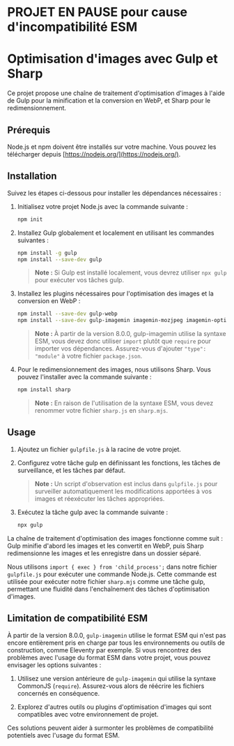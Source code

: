# PROJET EN PAUSE pour cause d'incompatibilité ESM

# Optimisation d'images avec Gulp et Sharp

Ce projet propose une chaîne de traitement d'optimisation d'images à l'aide de Gulp pour la minification et la conversion en WebP, et Sharp pour le redimensionnement.

## Prérequis

Node.js et npm doivent être installés sur votre machine. Vous pouvez les télécharger depuis [https://nodejs.org/](https://nodejs.org/).

## Installation

Suivez les étapes ci-dessous pour installer les dépendances nécessaires :

1. Initialisez votre projet Node.js avec la commande suivante :

    ```bash
    npm init
    ```

2. Installez Gulp globalement et localement en utilisant les commandes suivantes :

    ```bash
    npm install -g gulp
    npm install --save-dev gulp
    ```

    > **Note :** Si Gulp est installé localement, vous devrez utiliser `npx gulp` pour exécuter vos tâches gulp.

3. Installez les plugins nécessaires pour l'optimisation des images et la conversion en WebP :

    ```bash
    npm install --save-dev gulp-webp
    npm install --save-dev gulp-imagemin imagemin-mozjpeg imagemin-optipng
    ```

    > **Note :** À partir de la version 8.0.0, gulp-imagemin utilise la syntaxe ESM, vous devez donc utiliser `import` plutôt que `require` pour importer vos dépendances. Assurez-vous d'ajouter `"type": "module"` à votre fichier `package.json`.

4. Pour le redimensionnement des images, nous utilisons Sharp. Vous pouvez l'installer avec la commande suivante :

    ```bash
    npm install sharp
    ```

    > **Note :** En raison de l'utilisation de la syntaxe ESM, vous devez renommer votre fichier `sharp.js` en `sharp.mjs`.

## Usage

1. Ajoutez un fichier `gulpfile.js` à la racine de votre projet.

2. Configurez votre tâche gulp en définissant les fonctions, les tâches de surveillance, et les tâches par défaut.

    > **Note :** Un script d'observation est inclus dans `gulpfile.js` pour surveiller automatiquement les modifications apportées à vos images et réexécuter les tâches appropriées.

3. Exécutez la tâche gulp avec la commande suivante :

    ```bash
    npx gulp
    ```

La chaîne de traitement d'optimisation des images fonctionne comme suit : Gulp minifie d'abord les images et les convertit en WebP, puis Sharp redimensionne les images et les enregistre dans un dossier séparé.

Nous utilisons `import { exec } from 'child_process';` dans notre fichier `gulpfile.js` pour exécuter une commande Node.js. Cette commande est utilisée pour exécuter notre fichier `sharp.mjs` comme une tâche gulp, permettant une fluidité dans l'enchaînement des tâches d'optimisation d'images.

## Limitation de compatibilité ESM

À partir de la version 8.0.0, `gulp-imagemin` utilise le format ESM qui n'est pas encore entièrement pris en charge par tous les environnements ou outils de construction, comme Eleventy par exemple. Si vous rencontrez des problèmes avec l'usage du format ESM dans votre projet, vous pouvez envisager les options suivantes :

1. Utilisez une version antérieure de `gulp-imagemin` qui utilise la syntaxe CommonJS (`require`). Assurez-vous alors de réécrire les fichiers concernés en conséquence.

2. Explorez d'autres outils ou plugins d'optimisation d'images qui sont compatibles avec votre environnement de projet.

Ces solutions peuvent aider à surmonter les problèmes de compatibilité potentiels avec l'usage du format ESM.
